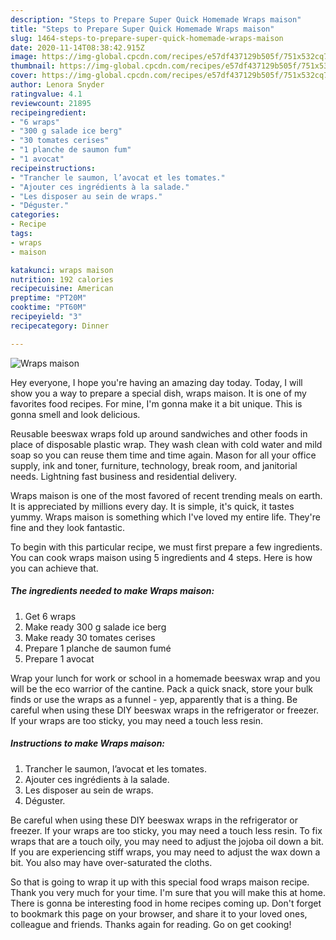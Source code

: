 ```yaml
---
description: "Steps to Prepare Super Quick Homemade Wraps maison"
title: "Steps to Prepare Super Quick Homemade Wraps maison"
slug: 1464-steps-to-prepare-super-quick-homemade-wraps-maison
date: 2020-11-14T08:38:42.915Z
image: https://img-global.cpcdn.com/recipes/e57df437129b505f/751x532cq70/wraps-maison-photo-principale-de-la-recette.jpg
thumbnail: https://img-global.cpcdn.com/recipes/e57df437129b505f/751x532cq70/wraps-maison-photo-principale-de-la-recette.jpg
cover: https://img-global.cpcdn.com/recipes/e57df437129b505f/751x532cq70/wraps-maison-photo-principale-de-la-recette.jpg
author: Lenora Snyder
ratingvalue: 4.1
reviewcount: 21895
recipeingredient:
- "6 wraps"
- "300 g salade ice berg"
- "30 tomates cerises"
- "1 planche de saumon fum"
- "1 avocat"
recipeinstructions:
- "Trancher le saumon, l’avocat et les tomates."
- "Ajouter ces ingrédients à la salade."
- "Les disposer au sein de wraps."
- "Déguster."
categories:
- Recipe
tags:
- wraps
- maison

katakunci: wraps maison 
nutrition: 192 calories
recipecuisine: American
preptime: "PT20M"
cooktime: "PT60M"
recipeyield: "3"
recipecategory: Dinner

---
```



![Wraps maison](https://img-global.cpcdn.com/recipes/e57df437129b505f/751x532cq70/wraps-maison-photo-principale-de-la-recette.jpg)

Hey everyone, I hope you're having an amazing day today. Today, I will show you a way to prepare a special dish, wraps maison. It is one of my favorites food recipes. For mine, I'm gonna make it a bit unique. This is gonna smell and look delicious.

Reusable beeswax wraps fold up around sandwiches and other foods in place of disposable plastic wrap. They wash clean with cold water and mild soap so you can reuse them time and time again. Mason for all your office supply, ink and toner, furniture, technology, break room, and janitorial needs. Lightning fast business and residential delivery.

Wraps maison is one of the most favored of recent trending meals on earth. It is appreciated by millions every day. It is simple, it's quick, it tastes yummy. Wraps maison is something which I've loved my entire life. They're fine and they look fantastic.


To begin with this particular recipe, we must first prepare a few ingredients. You can cook wraps maison using 5 ingredients and 4 steps. Here is how you can achieve that.

<!--inarticleads1-->

##### The ingredients needed to make Wraps maison:

1. Get 6 wraps
1. Make ready 300 g salade ice berg
1. Make ready 30 tomates cerises
1. Prepare 1 planche de saumon fumé
1. Prepare 1 avocat


Wrap your lunch for work or school in a homemade beeswax wrap and you will be the eco warrior of the cantine. Pack a quick snack, store your bulk finds or use the wraps as a funnel - yep, apparently that is a thing. Be careful when using these DIY beeswax wraps in the refrigerator or freezer. If your wraps are too sticky, you may need a touch less resin. 

<!--inarticleads2-->

##### Instructions to make Wraps maison:

1. Trancher le saumon, l’avocat et les tomates.
1. Ajouter ces ingrédients à la salade.
1. Les disposer au sein de wraps.
1. Déguster.


Be careful when using these DIY beeswax wraps in the refrigerator or freezer. If your wraps are too sticky, you may need a touch less resin. To fix wraps that are a touch oily, you may need to adjust the jojoba oil down a bit. If you are experiencing stiff wraps, you may need to adjust the wax down a bit. You also may have over-saturated the cloths. 

So that is going to wrap it up with this special food wraps maison recipe. Thank you very much for your time. I'm sure that you will make this at home. There is gonna be interesting food in home recipes coming up. Don't forget to bookmark this page on your browser, and share it to your loved ones, colleague and friends. Thanks again for reading. Go on get cooking!
